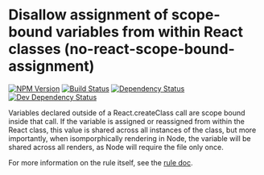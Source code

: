 Disallow assignment of scope-bound variables from within React classes (no-react-scope-bound-assignment)
========================================================================================================
[![NPM Version](https://badge.fury.io/js/eslint-plugin-no-react-scope-bound-assignment.svg)](https://badge.fury.io/js/eslint-plugin-no-react-scope-bound-assignment)
[![Build Status](https://travis-ci.org/betaorbust/eslint-plugin-no-react-scope-bound-assignment.svg?branch=master)](https://travis-ci.org/betaorbust/eslint-plugin-no-react-scope-bound-assignment)
[![Dependency Status](https://david-dm.org/betaorbust/eslint-plugin-no-react-scope-bound-assignment/status.svg)](https://david-dm.org/betaorbust/eslint-plugin-no-react-scope-bound-assignment/status.svg)
[![Dev Dependency Status](https://david-dm.org/betaorbust/eslint-plugin-no-react-scope-bound-assignment/dev-status.svg)](https://david-dm.org/betaorbust/eslint-plugin-no-react-scope-bound-assignment/dev-status.svg)

Variables declared outside of a React.createClass call are scope bound inside that call. If the variable is assigned
or reassigned from within the React class, this value is shared across all instances of the class, but more importantly,
when isomporphically rendering in Node, the variable will be shared across all renders, as Node will require the
file only once.

For more information on the rule itself, see the [rule doc](docs/no-react-scope-bound-assignment.md).
